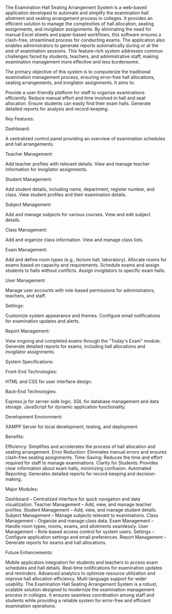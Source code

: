  The Examination Hall Seating Arrangement System is a web-based application developed to automate and simplify the examination hall allotment and seating arrangement process in colleges. It provides an efficient solution to manage the complexities of hall allocation, seating assignments, and invigilator assignments. By eliminating the need for manual Excel sheets and paper-based workflows, this software ensures a clash-free, streamlined process for conducting exams. The application also enables administrators to generate reports automatically during or at the end of examination sessions. This feature-rich system addresses common challenges faced by students, teachers, and administrative staff, making examination management more effective and less burdensome.

  The primary objective of this system is to computerize the traditional examination management process, ensuring error-free hall allocations, seating arrangements, and invigilator assignments. It aims to:

Provide a user-friendly platform for staff to organize examinations efficiently.
Reduce manual effort and time involved in hall and seat allocation.
Ensure students can easily find their exam halls.
Generate detailed reports for analysis and record-keeping.

Key Features:

Dashboard:

A centralized control panel providing an overview of examination schedules and hall arrangements.

Teacher Management:

Add teacher profiles with relevant details.
View and manage teacher information for invigilator assignments.

Student Management:

Add student details, including name, department, register number, and class.
View student profiles and their examination details.

Subject Management:

Add and manage subjects for various courses.
View and edit subject details.

Class Management:

Add and organize class information.
View and manage class lists.

Exam Management:

Add and define room types (e.g., lecture hall, laboratory).
Allocate rooms for exams based on capacity and requirements.
Schedule exams and assign students to halls without conflicts.
Assign invigilators to specific exam halls.

User Management:

Manage user accounts with role-based permissions for administrators, teachers, and staff.

Settings:

Customize system appearance and themes.
Configure email notifications for examination updates and alerts.

Report Management:

View ongoing and completed exams through the "Today's Exam" module.
Generate detailed reports for exams, including hall allocations and invigilator assignments.

System Specifications:

Front-End Technologies:

HTML and CSS for user interface design.

Back-End Technologies:

Express.js for server-side logic.
SQL for database management and data storage.
JavaScript for dynamic application functionality.

Development Environment:

XAMPP Server for local development, testing, and deployment.

Benefits:

Efficiency: Simplifies and accelerates the process of hall allocation and seating arrangement.
Error Reduction: Eliminates manual errors and ensures clash-free seating assignments.
Time-Saving: Reduces the time and effort required for staff to manage examinations.
Clarity for Students: Provides clear information about exam halls, minimizing confusion.
Automated Reporting: Generates detailed reports for record-keeping and decision-making.

Major Modules:

Dashboard – Centralized interface for quick navigation and data visualization.
Teacher Management – Add, view, and manage teacher profiles.
Student Management – Add, view, and manage student details.
Subject Management – Manage subjects relevant to examinations.
Class Management – Organize and manage class data.
Exam Management – Handle room types, rooms, exams, and allotments seamlessly.
User Management – Role-based access control for system users.
Settings – Configure application settings and email preferences.
Report Management – Generate reports for exams and hall allocations.

Future Enhancements:

Mobile application integration for students and teachers to access exam schedules and hall details.
Real-time notifications for examination updates and reminders.
Advanced analytics to optimize resource utilization and improve hall allocation efficiency.
Multi-language support for wider usability.
The Examination Hall Seating Arrangement System is a robust, scalable solution designed to modernize the examination management process in colleges. It ensures seamless coordination among staff and students while providing a reliable system for error-free and efficient examination operations.






